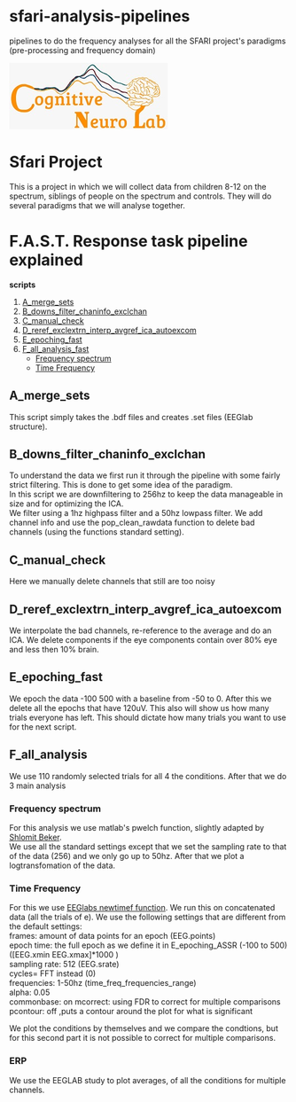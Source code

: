 # sfari-analysis-pipelines
pipelines to do the frequency analyses for all the SFARI project's paradigms (pre-processing and frequency domain)

![Logo](https://github.com/CognitiveNeuroLab/sfari-analysis-pipelines/blob/main/images/CNL_logo.jpeg)


# Sfari Project
This is a project in which we will collect data from children 8-12 on the spectrum, siblings of people on the spectrum and controls. They will do several paradigms that we will analyse together. 

# F.A.S.T. Response task pipeline explained

**scripts**
  
1. [A_merge_sets](#a_merge_sets)
2. [B_downs_filter_chaninfo_exclchan](#b_downs_filter_chaninfo_exclchan)
3. [C_manual_check](#c_manual_check)
4. [D_reref_exclextrn_interp_avgref_ica_autoexcom](#d_reref_exclextrn_interp_avgref_ica_autoexcom)
5. [E_epoching_fast](#e_epoching_fast)
6. [F_all_analysis_fast](#f_all_analysis_fast)  
    - [Frequency spectrum](#frequency-spectrum)
    - [Time Frequency](#time-frequency)


## A_merge_sets
This script simply takes the .bdf files and creates .set files (EEGlab structure).  
  
  
## B_downs_filter_chaninfo_exclchan  
  
To understand the data we first run it through the pipeline with some fairly strict filtering. This is done to get some idea of the paradigm.  
In this script we are downfiltering to 256hz to keep the data manageable in size and for optimizing the ICA.  
We filter using a 1hz highpass filter and a 50hz lowpass filter.
We add channel info and use the pop_clean_rawdata function to delete bad channels (using the functions standard setting).

## C_manual_check  
  
Here we manually delete channels that still are too noisy  
  
## D_reref_exclextrn_interp_avgref_ica_autoexcom  
  
We interpolate the bad channels, re-reference to the average and do an ICA.
We delete components if the eye components contain over 80% eye and less then 10% brain. 
  
## E_epoching_fast  

We epoch the data -100 500 with a baseline from -50 to 0. After this we delete all the epochs that have 120uV. 
This also will show us how many trials everyone has left. This should dictate how many trials you want to use for the next script.  
  
## F_all_analysis  
  
We use 110 randomly selected trials for all 4 the conditions. After that we do 3 main analysis 

### Frequency spectrum  
  
For this analysis we use matlab's pwelch function, slightly adapted by [Shlomit Beker](https://github.com/Shlomit-Beker).  
We use all the standard settings except that we set the sampling rate to that of the data (256) and we only go up to 50hz. After that we plot a logtransfomation of the data.
  
### Time Frequency
  
For this we use [EEGlabs newtimef function](https://github.com/sccn/eeglab/blob/develop/functions/timefreqfunc/newtimef.m). We run this on concatenated data (all the trials of e). We use the following settings that are different from the default settings:  
frames: amount of data points for an epoch (EEG.points)  
epoch time: the full epoch as we define it in E_epoching_ASSR (-100 to 500) ([EEG.xmin EEG.xmax]*1000 )  
sampling rate: 512 (EEG.srate)  
cycles= FFT instead (0)  
frequencies: 1-50hz (time_freq_frequencies_range)  
alpha: 0.05  
commonbase: on
mcorrect: using FDR to correct for multiple comparisons
pcontour: off ,puts a contour around the plot for what is significant  

We plot the conditions by themselves and we compare the condtions, but for this second part it is not possible to correct for multiple comparisons. 

### ERP  
  
We use the EEGLAB study to plot averages, of all the conditions for multiple channels.   
  
  